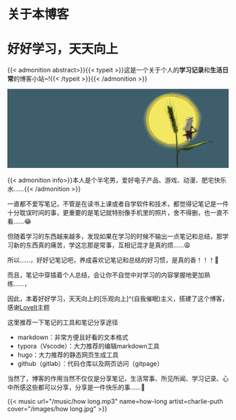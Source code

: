 # 关于本博客


<!--more-->

# **好好学习，天天向上**

{{< admonition abstract>}}{{< typeit >}}这是一个关于个人的**学习记录**和**生活日常**的博客小站~!{{< /typeit >}}{{< /admonition >}}

![about](index.zh-cn.assets/about-1596524595755.jpg)

{{< admonition info>}}本人是个半宅男，爱好电子产品、游戏、动漫、肥宅快乐水……{{< /admonition >}}

一直都不爱写笔记，不管是在读书上课或者自学软件和技术，都觉得记笔记是一件十分耽误时间的事，更重要的是笔记就特别像手机里的照片，舍不得删，也一直不看……:joy:

但随着学习的东西越来越多，发现如果在学习的时候不输出一点笔记和总结，那学习新的东西真的痛苦，学这忘那是常事，互相记混才是真的烦……:weary:

所以……，好好记笔记吧，养成喜欢记笔记和总结的好习惯，是真的香！！！:call_me_hand:

而且，笔记中穿插着个人总结，会让你不自觉中对学习的内容掌握地更加熟练……，

因此，本着好好学习，天天向上的[乐观向上]^(自我催眠)主义，搭建了这个博客，感谢[LoveIt](https://hugoloveit.com/zh-cn/)主题

这里推荐一下笔记的工具和笔记分享途径

- markdown：非常方便且好看的文本格式
- typora（Vscode）：大力推荐的编辑markdown工具
- hugo：大力推荐的静态网页生成工具
- github（gitlab）：代码仓库以及网页访问（gitpage）

当然了，博客的作用当然不仅仅是分享笔记，生活常事、所见所闻、学习记录、心中所感这些都可以分享，分享是一件快乐的事……:hugs:

{{< music url="/music/how long.mp3" name=how-long artist=charlie-puth cover="/images/how long.jpg" >}}
